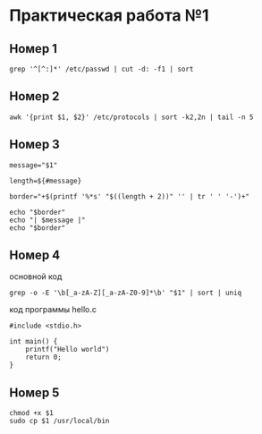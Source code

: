 # Практическая работа №1


## Номер 1

~~~
grep '^[^:]*' /etc/passwd | cut -d: -f1 | sort
~~~

## Номер 2
~~~
awk '{print $1, $2}' /etc/protocols | sort -k2,2n | tail -n 5
~~~

## Номер 3

~~~
message="$1"

length=${#message}

border="+$(printf '%*s' "$((length + 2))" '' | tr ' ' '-')+"

echo "$border"
echo "| $message |"
echo "$border"
~~~

## Номер 4
основной код
~~~
grep -o -E '\b[_a-zA-Z][_a-zA-Z0-9]*\b' "$1" | sort | uniq
~~~

код программы hello.c
```
#include <stdio.h>

int main() {
    printf("Hello world")
    return 0;
}
```

## Номер 5

~~~
chmod +x $1
sudo cp $1 /usr/local/bin
~~~
